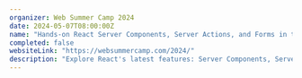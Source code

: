 ```yaml
---
organizer: Web Summer Camp 2024
date: 2024-05-07T08:00:00Z
name: "Hands-on React Server Components, Server Actions, and Forms in the Next.js App Router"
completed: false
websiteLink: "https://websummercamp.com/2024/"
description: "Explore React's latest features: Server Components, Server Actions, and Forms. Gain insights into optimizing server-side rendering, enhancing application interactivity through Server Actions and multiple new React 19 hooks, and mastering form creation for robust data handling and validation."
---
```

